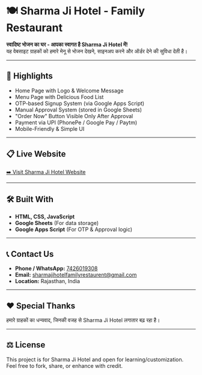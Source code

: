 # 🍽️ Sharma Ji Hotel - Family Restaurant

**स्वादिष्ट भोजन का घर - आपका स्वागत है Sharma Ji Hotel में!**  
यह वेबसाइट ग्राहकों को हमारे मेनू से भोजन देखने, साइनअप करने और ऑर्डर देने की सुविधा देती है।

---

## 🌟 Highlights

- Home Page with Logo & Welcome Message  
- Menu Page with Delicious Food List  
- OTP-based Signup System (via Google Apps Script)  
- Manual Approval System (stored in Google Sheets)  
- "Order Now" Button Visible Only After Approval  
- Payment via UPI (PhonePe / Google Pay / Paytm)  
- Mobile-Friendly & Simple UI

---

## 📋 Live Website

[➡️ Visit Sharma Ji Hotel Website](https://sharmajihotel.github.io/Familyrestaurant/)

---

## 🛠️ Built With

- **HTML, CSS, JavaScript**  
- **Google Sheets** (For data storage)  
- **Google Apps Script** (For OTP & Approval logic)

---

## 📞 Contact Us

- **Phone / WhatsApp:** [7426019308](tel:7426019308)  
- **Email:** [sharmajihotelfamilyrestaurent@gmail.com](mailto:sharmajihotelfamilyrestaurent@gmail.com)  
- **Location:** Rajasthan, India

---

## ❤️ Special Thanks

हमारे ग्राहकों का धन्यवाद, जिनकी वजह से Sharma Ji Hotel लगातार बढ़ रहा है।

---

## ⚖️ License

This project is for Sharma Ji Hotel and open for learning/customization.  
Feel free to fork, share, or enhance with credit.
